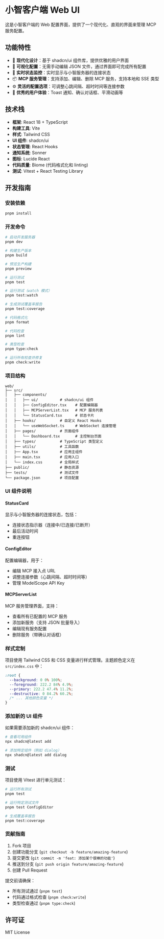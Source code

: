 # 小智客户端 Web UI

这是小智客户端的 Web 配置界面，提供了一个现代化、直观的界面来管理 MCP 服务配置。

## 功能特性

- 🎨 **现代化设计**：基于 shadcn/ui 组件库，提供优雅的用户界面
- 🔧 **可视化配置**：无需手动编辑 JSON 文件，通过界面即可完成所有配置
- 🚀 **实时状态监控**：实时显示与小智服务器的连接状态
- 📦 **MCP 服务管理**：支持添加、编辑、删除 MCP 服务，支持本地和 SSE 类型
- ⚙️ **灵活的配置选项**：可调整心跳间隔、超时时间等连接参数
- 🎯 **优秀的用户体验**：Toast 通知、确认对话框、平滑动画等

## 技术栈

- **框架**: React 18 + TypeScript
- **构建工具**: Vite
- **样式**: Tailwind CSS
- **UI 组件**: shadcn/ui
- **状态管理**: React Hooks
- **通知系统**: Sonner
- **图标**: Lucide React
- **代码质量**: Biome (代码格式化和 linting)
- **测试**: Vitest + React Testing Library

## 开发指南

### 安装依赖

```bash
pnpm install
```

### 开发命令

```bash
# 启动开发服务器
pnpm dev

# 构建生产版本
pnpm build

# 预览生产构建
pnpm preview

# 运行测试
pnpm test

# 运行测试（watch 模式）
pnpm test:watch

# 生成测试覆盖率报告
pnpm test:coverage

# 代码格式化
pnpm format

# 代码检查
pnpm lint

# 类型检查
pnpm type:check

# 运行所有检查并修复
pnpm check:write
```

### 项目结构

```
web/
├── src/
│   ├── components/
│   │   ├── ui/          # shadcn/ui 组件
│   │   ├── ConfigEditor.tsx    # 配置编辑器
│   │   ├── MCPServerList.tsx   # MCP 服务列表
│   │   └── StatusCard.tsx      # 状态卡片
│   ├── hooks/           # 自定义 React Hooks
│   │   └── useWebSocket.ts     # WebSocket 连接管理
│   ├── pages/           # 页面组件
│   │   └── Dashboard.tsx       # 主控制台页面
│   ├── types/           # TypeScript 类型定义
│   ├── utils/           # 工具函数
│   ├── App.tsx          # 应用主组件
│   ├── main.tsx         # 应用入口
│   └── index.css        # 全局样式
├── public/              # 静态资源
├── tests/               # 测试文件
└── package.json         # 项目配置
```

### UI 组件说明

#### StatusCard
显示与小智服务器的连接状态，包括：
- 连接状态指示器（连接中/已连接/已断开）
- 最后活动时间
- 重连按钮

#### ConfigEditor
配置编辑器，用于：
- 编辑 MCP 接入点 URL
- 调整连接参数（心跳间隔、超时时间等）
- 管理 ModelScope API Key

#### MCPServerList
MCP 服务管理界面，支持：
- 查看所有已配置的 MCP 服务
- 添加新服务（支持 JSON 批量导入）
- 编辑现有服务配置
- 删除服务（带确认对话框）

### 样式定制

项目使用 Tailwind CSS 和 CSS 变量进行样式管理。主题颜色定义在 `src/index.css` 中：

```css
:root {
  --background: 0 0% 100%;
  --foreground: 222.2 84% 4.9%;
  --primary: 222.2 47.4% 11.2%;
  --destructive: 0 84.2% 60.2%;
  /* ... 其他颜色变量 */
}
```

### 添加新的 UI 组件

如果需要添加新的 shadcn/ui 组件：

```bash
# 查看可用组件
npx shadcn@latest add

# 添加特定组件（例如 dialog）
npx shadcn@latest add dialog
```

### 测试

项目使用 Vitest 进行单元测试：

```bash
# 运行所有测试
pnpm test

# 运行特定测试文件
pnpm test ConfigEditor

# 生成覆盖率报告
pnpm test:coverage
```

### 贡献指南

1. Fork 项目
2. 创建功能分支 (`git checkout -b feature/amazing-feature`)
3. 提交更改 (`git commit -m 'feat: 添加某个很棒的功能'`)
4. 推送到分支 (`git push origin feature/amazing-feature`)
5. 创建 Pull Request

提交前请确保：
- 所有测试通过 (`pnpm test`)
- 代码通过格式检查 (`pnpm check:write`)
- 类型检查通过 (`pnpm type:check`)

## 许可证

MIT License